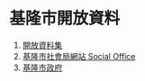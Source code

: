 # 基隆市開放資料

1. [開放資料集](https://data.gov.tw/datasets/search?qs=dtid:22001+%E5%9F%BA%E9%9A%86)
2. [基隆市社會局網站 Social Office](http://social.klcg.gov.tw)
3. [基隆市政府](http://www.klcg.gov.tw/)

